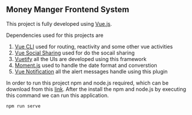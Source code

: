## Money Manger Frontend System


This project is fully developed using [Vue.js](https://vuejs.org).

Dependencies used for this projects are
1. [Vue CLI](https://cli.vuejs.org) used for routing, reactivity and some other vue activities
2. [Vue Social Sharing](https://www.npmjs.com/package/vue-social-sharing) used for do the socail sharing
3. [Vuetify](https://vuetifyjs.com/en/) all the UIs are developed using this framework
4. [Moment.js](https://momentjs.com) used to handle the date format and converstion
5. [Vue Notification](https://www.npmjs.com/package/vue-notification) all the alert messages handle using this plugin

In order to run this project npm and node.js required, which can be download from this [link](https://nodejs.org/en/download/). After the install the npm and node.js by executing this command we can run this application.

```
npm run serve
```
